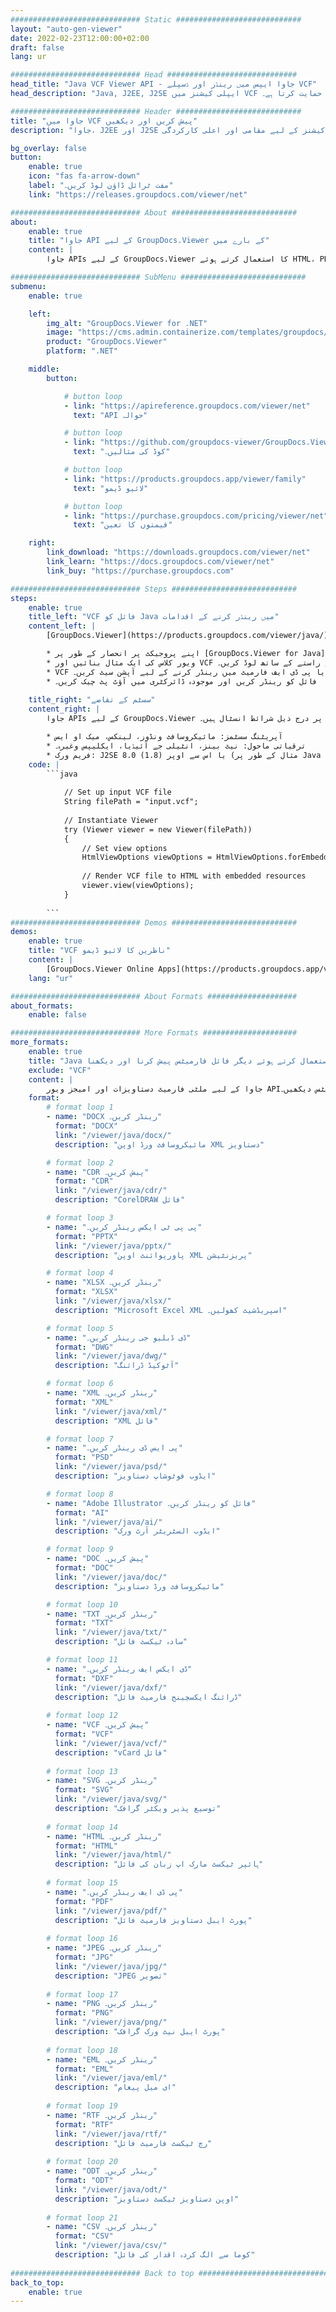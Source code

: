 ```yaml
---
############################# Static ############################
layout: "auto-gen-viewer"
date: 2022-02-23T12:00:00+02:00
draft: false
lang: ur

############################# Head #############################
head_title: "Java VCF Viewer API - جاوا ایپس میں رینڈر اور ڈسپلے VCF"
head_description: "Java, J2EE, J2SE ایپلی کیشنز میں VCF فائلیں دیکھیں۔ دستاویز دیکھنے کے اختیارات کو منظم کرنے کے لیے جدید خصوصیات کے ساتھ ایچ ٹی ایم ایل، پی ڈی ایف یا امیج موڈ میں 170+ دستاویز اور تصویری فائل فارمیٹس دیکھنے کی حمایت کرتا ہے۔"

############################# Header ############################
title: "جاوا میں VCF پیش کریں اور دیکھیں" 
description: "جاوا، J2EE اور J2SE پر مبنی ایپلی کیشنز کے لیے مقامی اور اعلی کارکردگی VCF فائل ویوور API، آؤٹ پٹ دستاویز کی شکل کو اپنی مرضی کے مطابق بنانے کے لیے اضافی خصوصیات کی ایک وسیع رینج کی حمایت کرتا ہے۔" 

bg_overlay: false
button:
    enable: true
    icon: "fas fa-arrow-down"
    label: "مفت ٹرائل ڈاؤن لوڈ کریں۔"
    link: "https://releases.groupdocs.com/viewer/net"

############################# About ############################
about:
    enable: true
    title: "جاوا API کے لیے GroupDocs.Viewer کے بارے میں" 
    content: |
        جاوا APIs کے لیے GroupDocs.Viewer کا استعمال کرتے ہوئے HTML، PDF یا امیج موڈز میں 170+ سے زیادہ فائل فارمیٹس کو ظاہر کرنے کے لیے اپنی جاوا ایپلیکیشنز کو فعال کریں بغیر کسی اضافی سافٹ ویئر انسٹال کیے؛ جیسے کہ مائیکروسافٹ آفس، اپاچی اوپن آفس، ایڈوب ایکروبیٹ ریڈر وغیرہ۔ ڈویلپرز آسانی سے تمام مشہور تصاویر اور دستاویز کی اقسام کو دیکھ سکتے ہیں جن میں مائیکروسافٹ آفس، اوپن دستاویز، ایچ ٹی ایم ایل، پی ڈی ایف، آرکائیو، ڈایاگرام، فوٹوشاپ، آٹو کیڈ اور جاوا ایپلی کیشنز کے اندر پروگرامنگ لینگویج فارمیٹس شامل ہیں۔ تیز رفتار اور اعلیٰ ترین کوالٹی رینڈرنگ۔

############################# SubMenu ############################
submenu:
    enable: true

    left:
        img_alt: "GroupDocs.Viewer for .NET"
        image: "https://cms.admin.containerize.com/templates/groupdocs/images/product-logos/90x90-noborder/groupdocs-viewer-net.png"
        product: "GroupDocs.Viewer"
        platform: ".NET"

    middle:
        button:

            # button loop
            - link: "https://apireference.groupdocs.com/viewer/net"
              text: "API حوالہ"

            # button loop
            - link: "https://github.com/groupdocs-viewer/GroupDocs.Viewer-for-.NET"
              text: "کوڈ کی مثالیں۔"

            # button loop
            - link: "https://products.groupdocs.app/viewer/family"
              text: "لائیو ڈیمو"

            # button loop
            - link: "https://purchase.groupdocs.com/pricing/viewer/net"
              text: "قیمتوں کا تعین"

    right:
        link_download: "https://downloads.groupdocs.com/viewer/net"
        link_learn: "https://docs.groupdocs.com/viewer/net"
        link_buy: "https://purchase.groupdocs.com"

############################# Steps ############################
steps:
    enable: true
    title_left: "VCF فائل کو Java میں رینڈر کرنے کے اقدامات" 
    content_left: |
        [GroupDocs.Viewer](https://products.groupdocs.com/viewer/java/) کے ساتھ آپ VCF کو HTML، JPEG، PNG یا PDF میں چند مراحل میں رینڈر کر سکتے ہیں۔

        * اپنے پروجیکٹ پر انحصار کے طور پر [GroupDocs.Viewer for Java](https://releases.groupdocs.com/viewer/java/) شامل کریں۔ 
        * ویور کلاس کی ایک مثال بنائیں اور VCF فائل کو پورے راستے کے ساتھ لوڈ کریں۔ 
        * VCF فائل کو ایچ ٹی ایم ایل، پی این جی، جے پی ای جی یا پی ڈی ایف فارمیٹ میں رینڈر کرنے کے لیے آپشن سیٹ کریں۔ 
        * فائل کو رینڈر کریں اور موجودہ ڈائرکٹری میں آؤٹ پٹ چیک کریں۔ 
        
    title_right: "سسٹم کے تقاضے" 
    content_right: |
        جاوا APIs کے لیے GroupDocs.Viewer تمام بڑے پلیٹ فارمز اور آپریٹنگ سسٹمز پر تعاون یافتہ ہیں۔ ذیل کے کوڈ پر عمل کرنے سے پہلے، براہ کرم یقینی بنائیں کہ آپ کے سسٹم پر درج ذیل شرائط انسٹال ہیں۔

        * آپریٹنگ سسٹمز: مائیکروسافٹ ونڈوز، لینکس، میک او ایس 
        * ترقیاتی ماحول: نیٹ بینز، انٹیلی جے آئیڈیا، ایکلیپس وغیرہ۔ 
        * فریم ورک: J2SE 8.0 (1.8) یا اس سے اوپر (مثال کے طور پر Java 17) 
    code: |
        ```java
                        
            // Set up input VCF file
            String filePath = "input.vcf";
        
            // Instantiate Viewer
            try (Viewer viewer = new Viewer(filePath))
            {
            	// Set view options 
            	HtmlViewOptions viewOptions = HtmlViewOptions.forEmbeddedResources();
                    
            	// Render VCF file to HTML with embedded resources
            	viewer.view(viewOptions);
            }
             
        ```
############################# Demos ############################
demos:
    enable: true
    title: "VCF ناظرین کا لائیو ڈیمو"
    content: |
        [GroupDocs.Viewer Online Apps](https://products.groupdocs.app/viewer/vcf) ویب سائٹ پر جا کر ابھی VCF فائل دیکھیں۔
    lang: "ur"

############################# About Formats ####################
about_formats:
    enable: false

############################# More Formats #####################
more_formats:
    enable: true
    title: "Java کا استعمال کرتے ہوئے دیگر فائل فارمیٹس پیش کرنا اور دیکھنا"
    exclude: "VCF"
    content: |
        جاوا کے لیے ملٹی فارمیٹ دستاویزات اور امیجز ویور API۔ کسی بیرونی ناظرین کے بغیر ذیل میں کچھ مشہور فائل فارمیٹس دیکھیں۔
    format: 
        # format loop 1
        - name: "DOCX رینڈر کریں۔"
          format: "DOCX"
          link: "/viewer/java/docx/"
          description: "مائیکروسافٹ ورڈ اوپن XML دستاویز" 

        # format loop 2
        - name: "CDR پیش کریں۔" 
          format: "CDR"
          link: "/viewer/java/cdr/"
          description: "CorelDRAW فائل" 

        # format loop 3
        - name: "پی پی ٹی ایکس رینڈر کریں۔"
          format: "PPTX"
          link: "/viewer/java/pptx/"
          description: "پاورپوائنٹ اوپن XML پریزنٹیشن" 

        # format loop 4
        - name: "XLSX رینڈر کریں۔"
          format: "XLSX"
          link: "/viewer/java/xlsx/"
          description: "Microsoft Excel XML اسپریڈشیٹ کھولیں۔" 

        # format loop 5
        - name: "ڈی ڈبلیو جی رینڈر کریں۔"
          format: "DWG"
          link: "/viewer/java/dwg/"
          description: "آٹوکیڈ ڈرائنگ"

        # format loop 6
        - name: "XML رینڈر کریں۔"
          format: "XML"
          link: "/viewer/java/xml/"
          description: "XML فائل"

        # format loop 7
        - name: "پی ایس ڈی رینڈر کریں۔"
          format: "PSD"
          link: "/viewer/java/psd/"
          description: "ایڈوب فوٹوشاپ دستاویز"

        # format loop 8
        - name: "Adobe Illustrator فائل کو رینڈر کریں۔"
          format: "AI"
          link: "/viewer/java/ai/"
          description: "ایڈوب السٹریٹر آرٹ ورک"

        # format loop 9
        - name: "DOC پیش کریں۔"
          format: "DOC"
          link: "/viewer/java/doc/"
          description: "مائیکروسافٹ ورڈ دستاویز" 

        # format loop 10
        - name: "TXT رینڈر کریں۔" 
          format: "TXT"
          link: "/viewer/java/txt/"
          description: "سادہ ٹیکسٹ فائل" 

        # format loop 11
        - name: "ڈی ایکس ایف رینڈر کریں۔" 
          format: "DXF"
          link: "/viewer/java/dxf/"
          description: "ڈرائنگ ایکسچینج فارمیٹ فائل"  
          
        # format loop 12
        - name: "VCF پیش کریں۔"
          format: "VCF"
          link: "/viewer/java/vcf/"
          description: "vCard فائل"  
              
        # format loop 13
        - name: "SVG رینڈر کریں۔"
          format: "SVG"
          link: "/viewer/java/svg/"
          description: "توسیع پذیر ویکٹر گرافک" 
          
        # format loop 14
        - name: "HTML رینڈر کریں۔"
          format: "HTML"
          link: "/viewer/java/html/"
          description: "ہائپر ٹیکسٹ مارک اپ زبان کی فائل" 
          
        # format loop 15
        - name: "پی ڈی ایف رینڈر کریں۔"
          format: "PDF"
          link: "/viewer/java/pdf/"
          description: "پورٹ ایبل دستاویز فارمیٹ فائل"
          
        # format loop 16
        - name: "JPEG رینڈر کریں۔"
          format: "JPG"
          link: "/viewer/java/jpg/"
          description: "JPEG تصویر"
          
        # format loop 17
        - name: "PNG رینڈر کریں۔"
          format: "PNG"
          link: "/viewer/java/png/"
          description: "پورٹ ایبل نیٹ ورک گرافک" 
          
        # format loop 18
        - name: "EML رینڈر کریں۔"
          format: "EML"
          link: "/viewer/java/eml/"
          description: "ای میل پیغام" 
          
        # format loop 19
        - name: "RTF رینڈر کریں۔"
          format: "RTF"
          link: "/viewer/java/rtf/"
          description: "رچ ٹیکسٹ فارمیٹ فائل" 
          
        # format loop 20
        - name: "ODT رینڈر کریں۔"
          format: "ODT"
          link: "/viewer/java/odt/"
          description: "اوپن دستاویز ٹیکسٹ دستاویز" 
          
        # format loop 21
        - name: "CSV رینڈر کریں۔"
          format: "CSV"
          link: "/viewer/java/csv/"
          description: "کوما سے الگ کردہ اقدار کی فائل" 
          
############################# Back to top ###############################
back_to_top:
    enable: true
---
```

